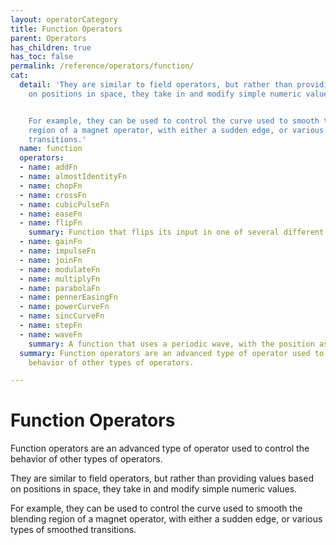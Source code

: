 ```yaml
---
layout: operatorCategory
title: Function Operators
parent: Operators
has_children: true
has_toc: false
permalink: /reference/operators/function/
cat:
  detail: 'They are similar to field operators, but rather than providing values based
    on positions in space, they take in and modify simple numeric values.


    For example, they can be used to control the curve used to smooth the blending
    region of a magnet operator, with either a sudden edge, or various types of smoothed
    transitions.'
  name: function
  operators:
  - name: addFn
  - name: almostIdentityFn
  - name: chopFn
  - name: crossFn
  - name: cubicPulseFn
  - name: easeFn
  - name: flipFn
    summary: Function that flips its input in one of several different modes.
  - name: gainFn
  - name: impulseFn
  - name: joinFn
  - name: modulateFn
  - name: multiplyFn
  - name: parabolaFn
  - name: pennerEasingFn
  - name: powerCurveFn
  - name: sincCurveFn
  - name: stepFn
  - name: waveFn
    summary: A function that uses a periodic wave, with the position as the parameter.
  summary: Function operators are an advanced type of operator used to control the
    behavior of other types of operators.

---
```


# Function Operators

Function operators are an advanced type of operator used to control the behavior of other types of operators.

They are similar to field operators, but rather than providing values based on positions in space, they take in and modify simple numeric values.

For example, they can be used to control the curve used to smooth the blending region of a magnet operator, with either a sudden edge, or various types of smoothed transitions.
